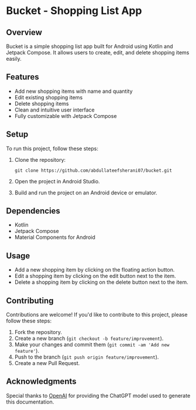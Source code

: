 # Bucket - Shopping List App

## Overview

Bucket is a simple shopping list app built for Android using Kotlin and Jetpack Compose. It allows users to create, edit, and delete shopping items easily.

## Features

- Add new shopping items with name and quantity
- Edit existing shopping items
- Delete shopping items
- Clean and intuitive user interface
- Fully customizable with Jetpack Compose

## Setup

To run this project, follow these steps:

1. Clone the repository:
   ```
   git clone https://github.com/abdullateefsherani07/bucket.git
   ```

2. Open the project in Android Studio.

3. Build and run the project on an Android device or emulator.

## Dependencies

- Kotlin
- Jetpack Compose
- Material Components for Android

## Usage

- Add a new shopping item by clicking on the floating action button.
- Edit a shopping item by clicking on the edit button next to the item.
- Delete a shopping item by clicking on the delete button next to the item.

## Contributing

Contributions are welcome! If you'd like to contribute to this project, please follow these steps:

1. Fork the repository.
2. Create a new branch (`git checkout -b feature/improvement`).
3. Make your changes and commit them (`git commit -am 'Add new feature'`).
4. Push to the branch (`git push origin feature/improvement`).
5. Create a new Pull Request.

## Acknowledgments

Special thanks to [OpenAI](https://openai.com) for providing the ChatGPT model used to generate this documentation.
